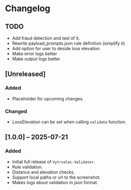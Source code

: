 <!--- 
Types of changes:
Added-      for new features.
Changed-    for changes in existing functionality.
Deprecated- for soon-to-be removed features.
Removed-    for now removed features.
Fixed-      for any bug fixes.

hint how to make changelogs: https://keepachangelog.com/en/1.0.0/
--->

# Changelog

## TODO
- Add fraud detection and test of it.
- Rewrite payload_prompts.json rule definition (simplify it)
- Add option for user to deside loos elevation
- Make error logs better
- Make output logs better

## [Unreleased] 
<!---for documenting not jet tagged chages--->
<!---if new version is made, change: readme:24, composer.json:4--->


### Added
- Placeholder for upcoming changes.

### Changed
- LoosElevation can be set when calling `validate` function.


## [1.0.0] – 2025-07-21

### Added
- Initial full release of `Vytrvalec-Validator`.
- Rule validation.
- Distance and elevation checks.
- Support local paths or url to the screenshot.
- Makes logs about validation in json format.
